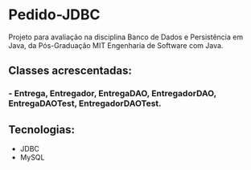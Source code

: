 # Pedido-JDBC
Projeto para avaliação na disciplina Banco de Dados e Persistência em Java, da Pós-Graduação MIT Engenharia de Software com Java.

## Classes acrescentadas:
### - Entrega, Entregador, EntregaDAO, EntregadorDAO, EntregaDAOTest, EntregadorDAOTest.

## Tecnologias:
- JDBC
- MySQL


